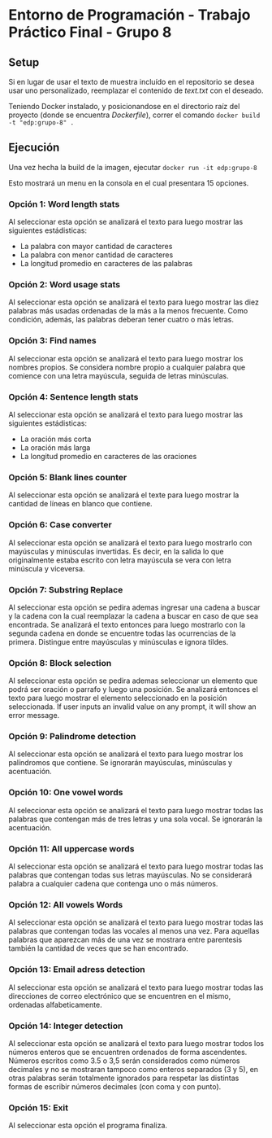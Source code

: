 # Entorno de Programación - Trabajo Práctico Final - Grupo 8

## Setup

Si en lugar de usar el texto de muestra incluído en el repositorio se desea usar uno personalizado, reemplazar el contenido de _text.txt_ con el deseado.

Teniendo Docker instalado, y posicionandose en el directorio raíz del proyecto (donde se encuentra _Dockerfile_), correr el comando `docker build -t "edp:grupo-8" .`

## Ejecución

Una vez hecha la build de la imagen, ejecutar `docker run -it edp:grupo-8`

Esto mostrará un menu en la consola en el cual presentara 15 opciones.

### Opción 1: Word length stats

Al seleccionar esta opción se analizará el texto para luego mostrar las siguientes estádisticas:

- La palabra con mayor cantidad de caracteres
- La palabra con menor cantidad de caracteres
- La longitud promedio en caracteres de las palabras

### Opción 2: Word usage stats

Al seleccionar esta opción se analizará el texto para luego mostrar las diez palabras más usadas ordenadas de la más a la menos frecuente. Como condición, además, las palabras deberan tener cuatro o más letras.

### Opción 3: Find names

Al seleccionar esta opción se analizará el texto para luego mostrar los nombres propios. Se considera nombre propio a cualquier palabra que comience con una letra mayúscula, seguida de letras minúsculas.

### Opción 4: Sentence length stats

Al seleccionar esta opción se analizará el texto para luego mostrar las siguientes estádisticas:

- La oración más corta
- La oración más larga
- La longitud promedio en caracteres de las oraciones

### Opción 5: Blank lines counter

Al seleccionar esta opción se analizará el texte para luego mostrar la cantidad de líneas en blanco que contiene.

### Opción 6: Case converter

Al seleccionar esta opción se analizará el texto para luego mostrarlo con mayúsculas y minúsculas invertidas. Es decir, en la salida lo que originalmente estaba escrito con letra mayúscula se vera con letra minúscula y viceversa.

### Opción 7: Substring Replace

Al seleccionar esta opción se pedira ademas ingresar una cadena a buscar y la cadena con la cual reemplazar la cadena a buscar en caso de que sea encontrada. Se analizará el texto entonces para luego mostrarlo con la segunda cadena en donde se encuentre todas las ocurrencias de la primera. Distingue entre mayúsculas y minúsculas e ignora tildes.

### Opción 8: Block selection

Al seleccionar esta opción se pedira ademas seleccionar un elemento que podrá ser oración o parrafo y luego una posición. Se analizará entonces el texto para luego mostrar el elemento seleccionado en la posición seleccionada. If user inputs an invalid value on any prompt, it will show an error message.

### Opción 9: Palindrome detection

Al seleccionar esta opción se analizará el texto para luego mostrar los palíndromos que contiene. Se ignorarán mayúsculas, minúsculas y acentuación.

### Opción 10: One vowel words

Al seleccionar esta opción se analizará el texto para luego mostrar todas las palabras que contengan más de tres letras y una sola vocal. Se ignorarán la acentuación.

### Opción 11: All uppercase words

Al seleccionar esta opción se analizará el texto para luego mostrar todas las palabras que contengan todas sus letras mayúsculas. No se considerará palabra a cualquier cadena que contenga uno o más números.

### Opción 12: All vowels Words

Al seleccionar esta opción se analizará el texto para luego mostrar todas las palabras que contengan todas las vocales al menos una vez. Para aquellas palabras que aparezcan más de una vez se mostrara entre parentesis también la cantidad de veces que se han encontrado.

### Opción 13: Email adress detection

Al seleccionar esta opción se analizará el texto para luego mostrar todas las direcciones de correo electrónico que se encuentren en el mismo, ordenadas alfabeticamente.

### Opción 14: Integer detection

Al seleccionar esta opción se analizará el texto para luego mostrar todos los números enteros que se encuentren ordenados de forma ascendentes. Números escritos como 3.5 o 3,5 serán considerados como números decimales y no se mostraran tampoco como enteros separados (3 y 5), en otras palabras serán totalmente ignorados para respetar las distintas formas de escribir números decimales (con coma y con punto).

### Opción 15: Exit

Al seleccionar esta opción el programa finaliza.
